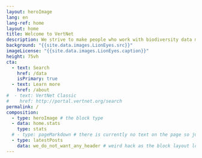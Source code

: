 ```yaml
---
layout: heroImage
lang: en
lang-ref: home
layout: home
title: Welcome to VertNet
description: We strive to make people who work with biodiversity data more productive.<br>We provide tools and services to make data easy to find, easy to publish, and easy to use. 
background: "{{site.data.images.LionEyes.src}}"
imageLicense: "{{site.data.images.LionEyes.caption}}"
height: 75vh
cta:
  - text: Search
    href: /data
    isPrimary: true
  - text: Learn more
    href: /about
#  - text: VertNet Classic
#    href: http://portal.vertnet.org/search
permalink: /
composition:
  - type: heroImage # the block type
  - data: home.stats
    type: stats
  # - type: pageMarkdown # there is currently no text on the page so just ignore this part
  - type: latestPosts
    data: we_do_not_want_any_header # weird hack as the block layout looks for a data element and falls back to the page if none is present
---
```



